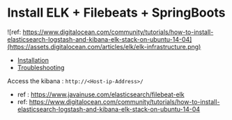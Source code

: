 # Install ELK + Filebeats + SpringBoots 
![ref: https://www.digitalocean.com/community/tutorials/how-to-install-elasticsearch-logstash-and-kibana-elk-stack-on-ubuntu-14-04](https://assets.digitalocean.com/articles/elk/elk-infrastructure.png)
- [Installation](/Install.md) 
- [Troubleshooting](/Troubleshooting.md)

Access the kibana : ```http://<Host-ip-Address>/```


- ref : https://www.javainuse.com/elasticsearch/filebeat-elk
- ref: https://www.digitalocean.com/community/tutorials/how-to-install-elasticsearch-logstash-and-kibana-elk-stack-on-ubuntu-14-04


